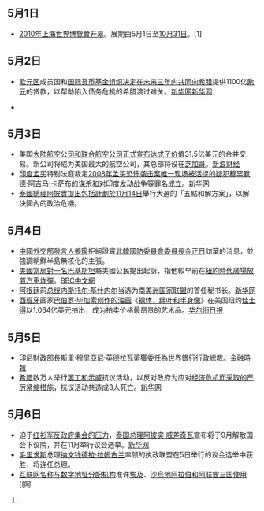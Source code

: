## 5月1日

  - [2010年上海世界博覽會开幕](https://zh.wikipedia.org/wiki/2010年上海世界博覽會 "wikilink")。展期由5月1日至[10月31日](../Page/10月31日.md "wikilink")。\[1\]

## 5月2日

  - [欧元区](../Page/欧元区.md "wikilink")成员国和[国际货币基金组织决定在未来三年内共同向](https://zh.wikipedia.org/wiki/国际货币基金组织 "wikilink")[希腊](../Page/希腊.md "wikilink")提供1100亿[欧元](../Page/欧元.md "wikilink")的贷款，以帮助陷入债务危机的希腊渡过难关。[新华网](http://news.xinhuanet.com/world/2010-05/02/c_1269832.htm)[新华网](http://news.xinhuanet.com/world/2010-05/03/c_1270794.htm)

  -
## 5月3日

  - 美国[大陆航空公司和](https://zh.wikipedia.org/wiki/大陆航空公司 "wikilink")[联合航空公司正式宣布达成了价值](https://zh.wikipedia.org/wiki/联合航空公司 "wikilink")31.5亿美元的合并交易。新公司将成为美国最大的航空公司，其总部将设在[芝加哥](../Page/芝加哥.md "wikilink")。[新浪财经](http://finance.sina.com.cn/stock/usstock/c/20100503/22137867636.shtml)
  - [印度](../Page/印度.md "wikilink")[孟买](../Page/孟买.md "wikilink")特别法庭裁定[2008年孟买恐怖袭击案唯一现场被活捉的疑犯](../Page/2008年孟買連環恐怖襲擊.md "wikilink")[穆罕默德·阿吉马·卡萨布的](https://zh.wikipedia.org/wiki/穆罕默德·阿吉马·卡萨布 "wikilink")[谋杀和对印度发动战争等罪名成立](https://zh.wikipedia.org/wiki/谋杀 "wikilink")。[新华网](http://news.xinhuanet.com/world/2010-05/03/c_1271220.htm)
  - [泰國總理](https://zh.wikipedia.org/wiki/泰國 "wikilink")[阿披實提出包括計劃於](https://zh.wikipedia.org/wiki/阿披實 "wikilink")[11月14日](../Page/11月14日.md "wikilink")舉行大選的「五點和解方案」，以解決國內的政治危機。

## 5月4日

  - [中國外交部發言人](https://zh.wikipedia.org/wiki/中華人民共和國外交部 "wikilink")[姜瑜](../Page/姜瑜.md "wikilink")拒絕證實[北韓](https://zh.wikipedia.org/wiki/北韓 "wikilink")[國防委員會委員長](https://zh.wikipedia.org/wiki/朝鲜国防委员会委员长 "wikilink")[金正日](../Page/金正日.md "wikilink")訪華的消息，並強調朝鮮半島無核化的主張。
  - [美國當局對一名](https://zh.wikipedia.org/wiki/美國 "wikilink")[巴基斯坦](../Page/巴基斯坦.md "wikilink")裔美國公民提出起訴，指他較早前在[紐約](https://zh.wikipedia.org/wiki/紐約 "wikilink")[時代廣場放置汽車炸彈](https://zh.wikipedia.org/wiki/時代廣場 "wikilink")。[BBC中文網](http://www.bbc.co.uk/zhongwen/trad/world/2010/05/100504_ny_attack.shtml)
  - [阿根廷](../Page/阿根廷.md "wikilink")前[总统](../Page/阿根廷总统.md "wikilink")[内斯托尔·基什内尔](../Page/内斯托尔·基什内尔.md "wikilink")当选为[南美洲国家联盟](../Page/南美洲国家联盟.md "wikilink")的首任秘书长。[新华网](http://news.xinhuanet.com/world/2010-05/05/c_1273435.htm)
  - [西班牙](../Page/西班牙.md "wikilink")画家[巴伯罗·毕加索创作的油画](https://zh.wikipedia.org/wiki/巴伯罗·毕加索 "wikilink")《[裸体、绿叶和半身像](https://zh.wikipedia.org/wiki/裸体、绿叶和半身像 "wikilink")》在美国纽约[佳士得](../Page/佳士得.md "wikilink")以1.064亿美元拍出，成为拍卖价格最昂贵的艺术品。[华尔街日报](http://chinese.wsj.com/gb/20100505/bus094742.asp?source=UpFeature)

## 5月5日

  - [印尼](https://zh.wikipedia.org/wiki/印尼 "wikilink")[財政部長](https://zh.wikipedia.org/wiki/印尼財政部長 "wikilink")[斯里·穆里亞尼·英德拉瓦蒂獲委任為](https://zh.wikipedia.org/wiki/斯里·穆里亞尼·英德拉瓦蒂 "wikilink")[世界銀行行政總裁](https://zh.wikipedia.org/wiki/世界銀行 "wikilink")。[金融時報](http://www.ft.com/cms/s/0/31278f1a-57ed-11df-855b-00144feab49a.html)
  - [希腊](../Page/希腊.md "wikilink")数万人举行[罢工和](https://zh.wikipedia.org/wiki/罢工 "wikilink")[示威](../Page/示威.md "wikilink")抗议活动，以反对政府为应对[经济危机而采取的严厉](../Page/希臘經濟.md "wikilink")[紧缩措施](https://zh.wikipedia.org/wiki/紧缩 "wikilink")，抗议活动共造成3人死亡。[新华网](http://news.xinhuanet.com/world/2010-05/05/c_1275608.htm)

## 5月6日

  - 迫于[红衫军反政府集会的压力](../Page/反獨裁民主聯盟.md "wikilink")，[泰国总理](https://zh.wikipedia.org/wiki/泰国总理 "wikilink")[阿披实·威差奇瓦](../Page/阿披实·威差奇瓦.md "wikilink")宣布将于9月解散国会下议院，并在11月举行议会选举。[新华网](http://news.xinhuanet.com/world/2010-05/06/c_1276810.htm)
  - [毛里求斯](../Page/毛里求斯.md "wikilink")总理[纳文钱德拉·拉姆古兰](../Page/纳文钱德拉·拉姆古兰.md "wikilink")率领的执政联盟在5日举行的议会选举中获胜，将连任总理。
  - [互联网名称与数字地址分配机构](../Page/互联网名称与数字地址分配机构.md "wikilink")准许[埃及](../Page/埃及.md "wikilink")、[沙烏地阿拉伯和](https://zh.wikipedia.org/wiki/沙烏地阿拉伯 "wikilink")[阿联酋三国使用](https://zh.wikipedia.org/wiki/阿联酋 "wikilink")\[\[阿

<!-- end list -->

1.